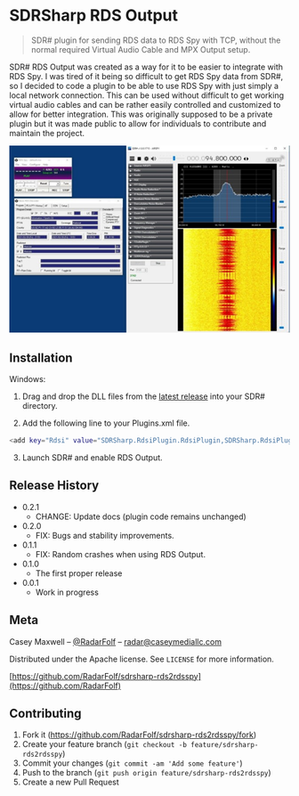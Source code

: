 # SDRSharp RDS Output
> SDR# plugin for sending RDS data to RDS Spy with TCP, without the normal required Virtual Audio Cable and MPX Output setup.

SDR# RDS Output was created as a way for it to be easier to integrate with RDS Spy. I was tired of it being so difficult to get RDS Spy data from SDR#,
so I decided to code a plugin to be able to use RDS Spy with just simply a local network connection. This can be used without difficult to get working
virtual audio cables and can be rather easily controlled and customized to allow for better integration. This was originally supposed to be a private plugin
but it was made public to allow for individuals to contribute and maintain the project.

![](header.png)

## Installation

Windows:

1) Drag and drop the DLL files from the [latest release](https://github.com/RadarFolf/sdrsharp-rds2rdsspy/releases) into your SDR# directory.

2) Add the following line to your Plugins.xml file.

```sh
<add key="Rdsi" value="SDRSharp.RdsiPlugin.RdsiPlugin,SDRSharp.RdsiPlugin"/>
```

3) Launch SDR# and enable RDS Output.

## Release History

* 0.2.1
    * CHANGE: Update docs (plugin code remains unchanged)
* 0.2.0
    * FIX: Bugs and stability improvements.
* 0.1.1
    * FIX: Random crashes when using RDS Output.
* 0.1.0
    * The first proper release
* 0.0.1
    * Work in progress

## Meta

Casey Maxwell – [@RadarFolf](https://twitter.com/RadarFolf) – radar@caseymediallc.com

Distributed under the Apache license. See ``LICENSE`` for more information.

[https://github.com/RadarFolf/sdrsharp-rds2rdsspy](https://github.com/RadarFolf)

## Contributing

1. Fork it (<https://github.com/RadarFolf/sdrsharp-rds2rdsspy/fork>)
2. Create your feature branch (`git checkout -b feature/sdrsharp-rds2rdsspy`)
3. Commit your changes (`git commit -am 'Add some feature'`)
4. Push to the branch (`git push origin feature/sdrsharp-rds2rdsspy`)
5. Create a new Pull Request

<!-- Markdown link & img dfn's -->
[wiki]: https://github.com/RadarFolf/sdrsharp-rds2rdsspy/wiki

